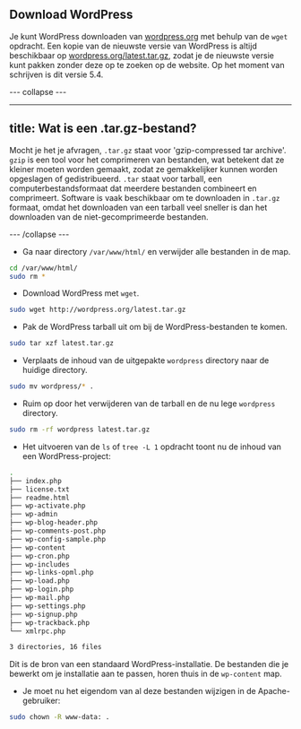 ## Download WordPress

Je kunt WordPress downloaden van [wordpress.org](http://wordpress.org/) met behulp van de `wget` opdracht. Een kopie van de nieuwste versie van WordPress is altijd beschikbaar op [wordpress.org/latest.tar.gz](https://wordpress.org/latest.tar.gz), zodat je de nieuwste versie kunt pakken zonder deze op te zoeken op de website. Op het moment van schrijven is dit versie 5.4.

--- collapse ---

---
title: Wat is een .tar.gz-bestand?
---

Mocht je het je afvragen, `.tar.gz` staat voor 'gzip-compressed tar archive'. `gzip` is een tool voor het comprimeren van bestanden, wat betekent dat ze kleiner moeten worden gemaakt, zodat ze gemakkelijker kunnen worden opgeslagen of gedistribueerd. `.tar` staat voor tarball, een computerbestandsformaat dat meerdere bestanden combineert en comprimeert. Software is vaak beschikbaar om te downloaden in `.tar.gz` formaat, omdat het downloaden van een tarball veel sneller is dan het downloaden van de niet-gecomprimeerde bestanden.

--- /collapse ---

+ Ga naar directory `/var/www/html/` en verwijder alle bestanden in de map.

```bash
cd /var/www/html/
sudo rm *
```

+ Download WordPress met `wget`.

```bash
sudo wget http://wordpress.org/latest.tar.gz
```

+ Pak de WordPress tarball uit om bij de WordPress-bestanden te komen.

```bash
sudo tar xzf latest.tar.gz
```

+ Verplaats de inhoud van de uitgepakte `wordpress` directory naar de huidige directory.

```bash
sudo mv wordpress/* .
```

+ Ruim op door het verwijderen van de tarball en de nu lege `wordpress` directory.

```bash
sudo rm -rf wordpress latest.tar.gz
```

- Het uitvoeren van de `ls` of `tree -L 1` opdracht toont nu de inhoud van een WordPress-project:

```bash
.
├── index.php
├── license.txt
├── readme.html
├── wp-activate.php
├── wp-admin
├── wp-blog-header.php
├── wp-comments-post.php
├── wp-config-sample.php
├── wp-content
├── wp-cron.php
├── wp-includes
├── wp-links-opml.php
├── wp-load.php
├── wp-login.php
├── wp-mail.php
├── wp-settings.php
├── wp-signup.php
├── wp-trackback.php
└── xmlrpc.php

3 directories, 16 files
```

Dit is de bron van een standaard WordPress-installatie. De bestanden die je bewerkt om je installatie aan te passen, horen thuis in de `wp-content` map.

+ Je moet nu het eigendom van al deze bestanden wijzigen in de Apache-gebruiker:

```bash
sudo chown -R www-data: .
```
